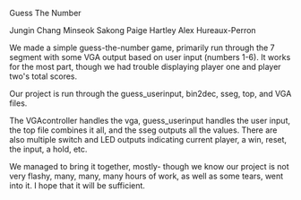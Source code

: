 Guess The Number

Jungin Chang
Minseok Sakong
Paige Hartley
Alex Hureaux-Perron

We made a simple guess-the-number game, primarily run through the 7 segment with some VGA output based on user input (numbers 1-6). It works for the most part, though we had trouble displaying player one and player two's total scores.

Our project is run through the guess_userinput, bin2dec, sseg, top, and VGA files.

The VGAcontroller handles the vga, guess_userinput handles the user input, the top file combines it all, and the sseg outputs all the values. There are also multiple switch and LED outputs indicating current player, a win, reset, the input, a hold, etc.

We managed to bring it together, mostly- though we know our project is not very flashy, many, many, many hours of work, as well as some tears, went into it. I hope that it will be sufficient.
